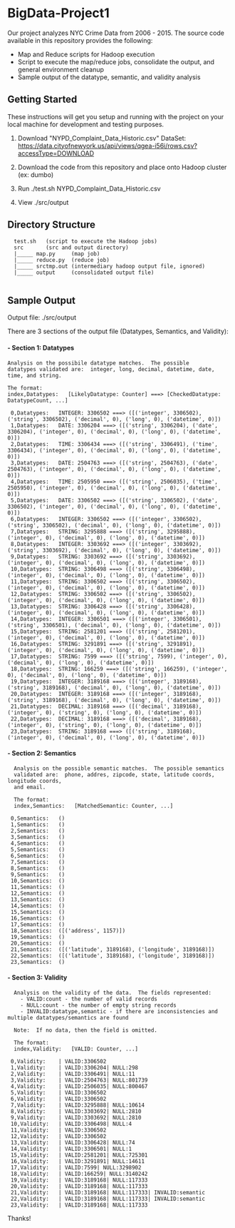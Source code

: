 # BigData-Project1
Our project analyzes NYC Crime Data from 2006 - 2015.  The source code available in this repository provides the following:
  - Map and Reduce scripts for Hadoop execution
  - Script to execute the map/reduce jobs, consolidate the output, and general environment cleanup
  - Sample output of the datatype, semantic, and validity analysis
  


## Getting Started

These instructions will get you setup and running with the project on your local machine for development and testing purposes.  

1) Download "NYPD_Complaint_Data_Historic.csv" DataSet:  
  https://data.cityofnewyork.us/api/views/qgea-i56i/rows.csv?accessType=DOWNLOAD
  
2) Download the code from this repository and place onto Hadoop cluster (ex:  dumbo)

3) Run ./test.sh NYPD_Complaint_Data_Historic.csv

4) View ./src/output


## Directory Structure
```
  test.sh   (script to execute the Hadoop jobs)
  src       (src and output directory)
  |_____ map.py     (map job)
  |_____ reduce.py  (reduce job)
  |_____ srctmp.out (intermediary hadoop output file, ignored)
  |_____ output     (consolidated output file)
       
```


## Sample Output
Output file:   ./src/output

There are 3 sections of the output file (Datatypes, Semantics, and Validity):

#### - Section 1: Datatypes
    Analysis on the possibile datatype matches.  The possible 
    datatypes validated are:  integer, long, decimal, datetime, date, 
    time, and string.  
    
    The format:
    index,Datatypes:   [LikelyDatatype: Counter] ===> [CheckedDatatype: DatatypeCount, ...]
    
   
```
 0,Datatypes:   INTEGER: 3306502 ===> ([('integer', 3306502), ('string', 3306502), ('decimal', 0), ('long', 0), ('datetime', 0)])
 1,Datatypes:   DATE: 3306204 ===> ([('string', 3306204), ('date', 3306204), ('integer', 0), ('decimal', 0), ('long', 0), ('datetime', 0)])
 2,Datatypes:   TIME: 3306434 ===> ([('string', 3306491), ('time', 3306434), ('integer', 0), ('decimal', 0), ('long', 0), ('datetime', 0)])
 3,Datatypes:   DATE: 2504763 ===> ([('string', 2504763), ('date', 2504763), ('integer', 0), ('decimal', 0), ('long', 0), ('datetime', 0)])
 4,Datatypes:   TIME: 2505950 ===> ([('string', 2506035), ('time', 2505950), ('integer', 0), ('decimal', 0), ('long', 0), ('datetime', 0)])
 5,Datatypes:   DATE: 3306502 ===> ([('string', 3306502), ('date', 3306502), ('integer', 0), ('decimal', 0), ('long', 0), ('datetime', 0)])
 6,Datatypes:   INTEGER: 3306502 ===> ([('integer', 3306502), ('string', 3306502), ('decimal', 0), ('long', 0), ('datetime', 0)])
 7,Datatypes:   STRING: 3295888 ===> ([('string', 3295888), ('integer', 0), ('decimal', 0), ('long', 0), ('datetime', 0)])
 8,Datatypes:   INTEGER: 3303692 ===> ([('integer', 3303692), ('string', 3303692), ('decimal', 0), ('long', 0), ('datetime', 0)])
 9,Datatypes:   STRING: 3303692 ===> ([('string', 3303692), ('integer', 0), ('decimal', 0), ('long', 0), ('datetime', 0)])
 10,Datatypes:  STRING: 3306498 ===> ([('string', 3306498), ('integer', 0), ('decimal', 0), ('long', 0), ('datetime', 0)])
 11,Datatypes:  STRING: 3306502 ===> ([('string', 3306502), ('integer', 0), ('decimal', 0), ('long', 0), ('datetime', 0)])
 12,Datatypes:  STRING: 3306502 ===> ([('string', 3306502), ('integer', 0), ('decimal', 0), ('long', 0), ('datetime', 0)])
 13,Datatypes:  STRING: 3306428 ===> ([('string', 3306428), ('integer', 0), ('decimal', 0), ('long', 0), ('datetime', 0)])
 14,Datatypes:  INTEGER: 3306501 ===> ([('integer', 3306501), ('string', 3306501), ('decimal', 0), ('long', 0), ('datetime', 0)])
 15,Datatypes:  STRING: 2581201 ===> ([('string', 2581201), ('integer', 0), ('decimal', 0), ('long', 0), ('datetime', 0)])
 16,Datatypes:  STRING: 3291891 ===> ([('string', 3291891), ('integer', 0), ('decimal', 0), ('long', 0), ('datetime', 0)])
 17,Datatypes:  STRING: 7599 ===> ([('string', 7599), ('integer', 0), ('decimal', 0), ('long', 0), ('datetime', 0)])
 18,Datatypes:  STRING: 166259 ===> ([('string', 166259), ('integer', 0), ('decimal', 0), ('long', 0), ('datetime', 0)])
 19,Datatypes:  INTEGER: 3189168 ===> ([('integer', 3189168), ('string', 3189168), ('decimal', 0), ('long', 0), ('datetime', 0)])
 20,Datatypes:  INTEGER: 3189168 ===> ([('integer', 3189168), ('string', 3189168), ('decimal', 0), ('long', 0), ('datetime', 0)])
 21,Datatypes:  DECIMAL: 3189168 ===> ([('decimal', 3189168), ('integer', 0), ('string', 0), ('long', 0), ('datetime', 0)])
 22,Datatypes:  DECIMAL: 3189168 ===> ([('decimal', 3189168), ('integer', 0), ('string', 0), ('long', 0), ('datetime', 0)])
 23,Datatypes:  STRING: 3189168 ===> ([('string', 3189168), ('integer', 0), ('decimal', 0), ('long', 0), ('datetime', 0)])

```

 
#### - Section 2: Semantics
```
  Analysis on the possible semantic matches.  The possible semantics 
  validated are:  phone, addres, zipcode, state, latitude coords, longitude coords, 
  and email.
    
  The format:
  index,Semantics:   [MatchedSemantic: Counter, ...]
```
 
```
 0,Semantics:   ()
 1,Semantics:   ()
 2,Semantics:   ()
 3,Semantics:   ()
 4,Semantics:   ()
 5,Semantics:   ()
 6,Semantics:   ()
 7,Semantics:   ()
 8,Semantics:   ()
 9,Semantics:   ()
 10,Semantics:  ()
 11,Semantics:  ()
 12,Semantics:  ()
 13,Semantics:  ()
 14,Semantics:  ()
 15,Semantics:  ()
 16,Semantics:  ()
 17,Semantics:  ()
 18,Semantics:  ([('address', 1157)])
 19,Semantics:  ()
 20,Semantics:  ()
 21,Semantics:  ([('latitude', 3189168), ('longitude', 3189168)])
 22,Semantics:  ([('latitude', 3189168), ('longitude', 3189168)])
 23,Semantics:  ()
```

#### - Section 3: Validity
```
  Analysis on the validity of the data.  The fields represented:
    - VALID:count - the number of valid records
    - NULL:count - the number of empty string records
    - INVALID:datatype,semantic - if there are inconsistencies and multiple datatypes/semantics are found
    
  Note:  If no data, then the field is omitted. 
  
  The format:
  index,Validity:   [VALID: Counter, ...]
```
```
 0,Validity:    | VALID:3306502
 1,Validity:    | VALID:3306204| NULL:298
 2,Validity:    | VALID:3306491| NULL:11
 3,Validity:    | VALID:2504763| NULL:801739
 4,Validity:    | VALID:2506035| NULL:800467
 5,Validity:    | VALID:3306502
 6,Validity:    | VALID:3306502
 7,Validity:    | VALID:3295888| NULL:10614
 8,Validity:    | VALID:3303692| NULL:2810
 9,Validity:    | VALID:3303692| NULL:2810
 10,Validity:   | VALID:3306498| NULL:4
 11,Validity:   | VALID:3306502
 12,Validity:   | VALID:3306502
 13,Validity:   | VALID:3306428| NULL:74
 14,Validity:   | VALID:3306501| NULL:1
 15,Validity:   | VALID:2581201| NULL:725301
 16,Validity:   | VALID:3291891| NULL:14611
 17,Validity:   | VALID:7599| NULL:3298902
 18,Validity:   | VALID:166259| NULL:3140242
 19,Validity:   | VALID:3189168| NULL:117333
 20,Validity:   | VALID:3189168| NULL:117333
 21,Validity:   | VALID:3189168| NULL:117333| INVALID:semantic
 22,Validity:   | VALID:3189168| NULL:117333| INVALID:semantic
 23,Validity:   | VALID:3189168| NULL:117333                                                             
```

Thanks!
